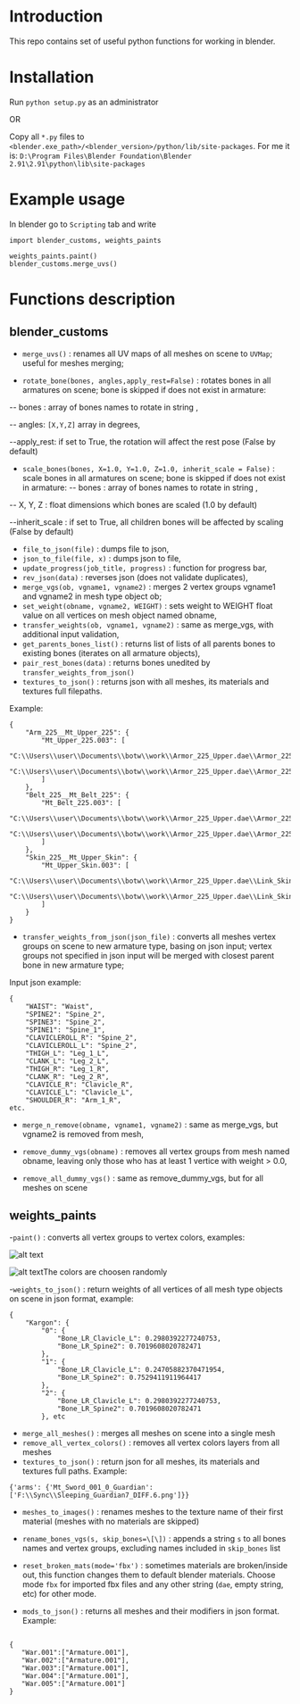 # Introduction

This repo contains set of useful python functions for working in blender.

# Installation

Run ``python setup.py`` as an administrator

OR

Copy all ``*.py`` files to ``<blender.exe_path>/<blender_version>/python/lib/site-packages``. For me it is: 
```D:\Program Files\Blender Foundation\Blender 2.91\2.91\python\lib\site-packages```

# Example usage

In blender go to ``Scripting`` tab and write 

```
import blender_customs, weights_paints

weights_paints.paint()
blender_customs.merge_uvs()
```

# Functions description

## blender_customs

- 	``merge_uvs()`` : renames all UV maps of all meshes on scene to ``UVMap``; useful for meshes merging;

- ``rotate_bone(bones, angles,apply_rest=False)`` :  rotates bones in all armatures on scene; bone is skipped if does not exist in armature:

-- bones : array of bones names to rotate in string ,

-- angles: ``[X,Y,Z]`` array in degrees,

--apply_rest: if set to True, the rotation will affect the rest pose (False by default)

- ``scale_bones(bones, X=1.0, Y=1.0, Z=1.0, inherit_scale = False)`` :  scale bones in all armatures on scene; bone is skipped if does not exist in armature:
-- bones : array of bones names to rotate in string ,

-- X, Y, Z : float dimensions which bones are scaled (1.0 by default)

--inherit_scale : if set to True, all children bones will be affected by scaling (False by default)

- ``file_to_json(file)`` : dumps file to json,
- ``json_to_file(file, x)`` : dumps json to file,
- ``update_progress(job_title, progress)`` : function for progress bar,
- ``rev_json(data)`` : reverses json (does not validate duplicates),
- ``merge_vgs(ob, vgname1, vgname2)`` : merges 2 vertex groups vgname1 and vgname2 in mesh type object ob;
- ``set_weight(obname, vgname2, WEIGHT)`` : sets weight to WEIGHT float value on all vertices on mesh object named obname,
- ``transfer_weights(ob, vgname1, vgname2)`` : same as merge_vgs, with additional input validation,
- ``get_parents_bones_list()`` : returns list of lists of all parents bones to existing bones (iterates on all armature objects),
- ``pair_rest_bones(data)`` : returns bones unedited by ``transfer_weights_from_json()``
- ``textures_to_json()`` : returns json with all meshes, its materials and textures full filepaths. 

Example:

```
{
    "Arm_225__Mt_Upper_225": {
        "Mt_Upper_225.003": [
            "C:\\Users\\user\\Documents\\botw\\work\\Armor_225_Upper.dae\\Armor_225_Upper_Alb.png",
            "C:\\Users\\user\\Documents\\botw\\work\\Armor_225_Upper.dae\\Armor_225_Upper_Spm.png"
        ]
    },
    "Belt_225__Mt_Belt_225": {
        "Mt_Belt_225.003": [
            "C:\\Users\\user\\Documents\\botw\\work\\Armor_225_Upper.dae\\Armor_225_Belt_Alb.png",
            "C:\\Users\\user\\Documents\\botw\\work\\Armor_225_Upper.dae\\Armor_225_Belt_Spm.png"
        ]
    },
    "Skin_225__Mt_Upper_Skin": {
        "Mt_Upper_Skin.003": [
            "C:\\Users\\user\\Documents\\botw\\work\\Armor_225_Upper.dae\\Link_Skin_Alb.png",
            "C:\\Users\\user\\Documents\\botw\\work\\Armor_225_Upper.dae\\Link_Skin_Spm.png"
        ]
    }
}
```

- ``transfer_weights_from_json(json_file)`` : converts all meshes vertex groups on scene to new armature type, basing on json input; vertex groups not specified in json input will be merged with closest parent bone in new armature type;

Input json example:


```
{
	"WAIST": "Waist",
	"SPINE2": "Spine_2",
	"SPINE3": "Spine_2",
	"SPINE1": "Spine_1",
	"CLAVICLEROLL_R": "Spine_2",
	"CLAVICLEROLL_L": "Spine_2",
	"THIGH_L": "Leg_1_L",
	"CLANK_L": "Leg_2_L",
	"THIGH_R": "Leg_1_R",
	"CLANK_R": "Leg_2_R",
	"CLAVICLE_R": "Clavicle_R",
	"CLAVICLE_L": "Clavicle_L",
	"SHOULDER_R": "Arm_1_R",
etc.
```

- ``merge_n_remove(obname, vgname1, vgname2)`` : same as merge_vgs, but vgname2 is removed from mesh,

- ``remove_dummy_vgs(obname)`` : removes all vertex groups from mesh named obname, leaving only those who has at least 1 vertice with weight > 0.0,

- ``remove_all_dummy_vgs()`` : same as remove_dummy_vgs, but for all meshes on scene
## weights_paints

-``paint()`` : converts all vertex groups to vertex colors, examples:

![alt text](https://cdn.discordapp.com/attachments/316759796340621323/835942906883342367/unknown.png)

![alt text](https://media.discordapp.net/attachments/316759796340621323/835939628992168006/unknown.png)The colors are choosen randomly

-``weights_to_json()`` : return weights of all vertices of all mesh type objects on scene in json format, example:
```
{
    "Kargon": {
        "0": {
            "Bone_LR_Clavicle_L": 0.2980392277240753,
            "Bone_LR_Spine2": 0.7019608020782471
        },
        "1": {
            "Bone_LR_Clavicle_L": 0.24705882370471954,
            "Bone_LR_Spine2": 0.7529411911964417
        },
        "2": {
            "Bone_LR_Clavicle_L": 0.2980392277240753,
            "Bone_LR_Spine2": 0.7019608020782471
        }, etc
```

- ``merge_all_meshes()`` : merges all meshes on scene into a single mesh
- ``remove_all_vertex_colors()`` : removes all vertex colors layers from all meshes
- ``textures_to_json()`` : return json for all meshes, its materials and textures full paths. Example:

```{'arms': {'Mt_Sword_001_0_Guardian': ['F:\\Sync\\Sleeping_Guardian7_DIFF.6.png']}}```

- ``meshes_to_images()`` : renames meshes to the texture name of their first material (meshes with no materials are skipped)

- ``rename_bones_vgs(s, skip_bones=\[\])`` : appends a string ``s`` to all bones names and vertex groups, excluding names included in ``skip_bones`` list

- ``reset_broken_mats(mode='fbx')`` : sometimes materials are broken/inside out, this function changes them to default blender materials. Choose mode ``fbx`` for imported fbx files and any other string (``dae``, empty string, etc) for other mode.

- ``mods_to_json()`` : returns all meshes and their modifiers in json format. Example:

```

{
   "War.001":["Armature.001"],
   "War.002":["Armature.001"],
   "War.003":["Armature.001"],
   "War.004":["Armature.001"],
   "War.005":["Armature.001"]
}

```

